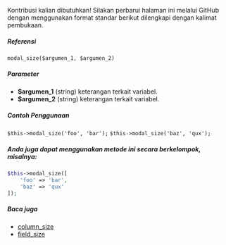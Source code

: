 Kontribusi kalian dibutuhkan!
Silakan perbarui halaman ini melalui GitHub dengan menggunakan format standar berikut dilengkapi dengan kalimat pembukaan.

##### Referensi

`modal_size($argumen_1, $argumen_2)`

##### Parameter
* **$argumen_1** (string) keterangan terkait variabel.
* **$argumen_2** (string) keterangan terkait variabel.

##### Contoh Penggunaan
`$this->modal_size('foo', 'bar');`
`$this->modal_size('baz', 'qux');`


##### Anda juga dapat menggunakan metode ini secara berkelompok, misalnya:
```php
$this->modal_size([
    'foo' => 'bar',
    'baz' => 'qux'
]);
```

##### Baca juga
* [column_size](./column_size)
* [field_size](./field_size)
